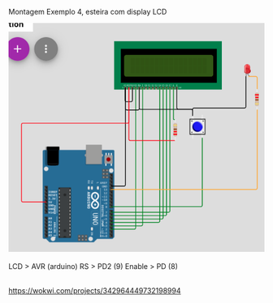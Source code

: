 Montagem Exemplo 4, esteira com display LCD

<img src=../imagens/lcd_simulador.png ><BR><br>
LCD  > AVR (arduino)
RS > PD2 (9)
Enable > PD (8)

  
  

<br>https://wokwi.com/projects/342964449732198994

